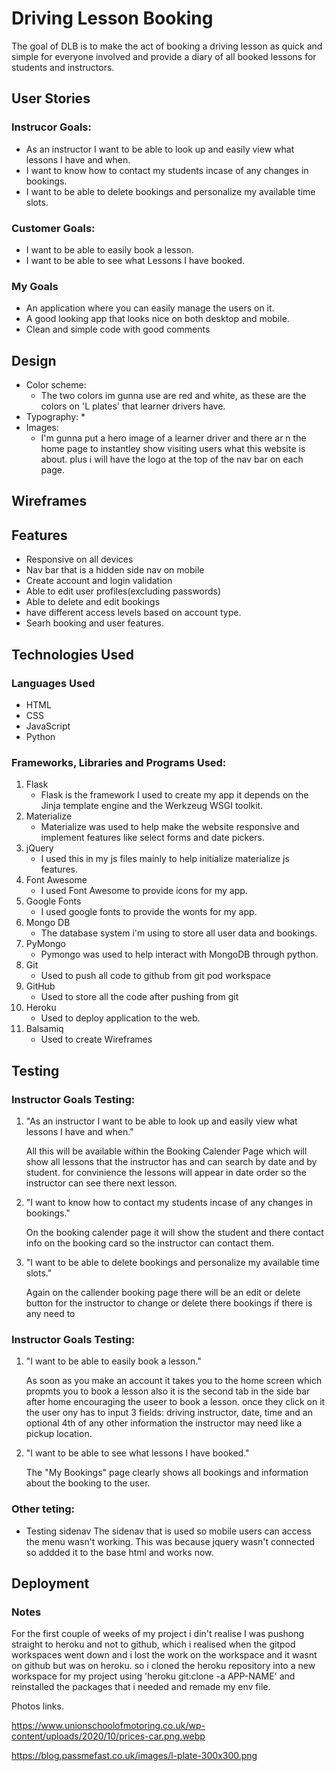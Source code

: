 # Driving Lesson Booking

The goal of DLB is to make the act of booking a driving lesson as quick and simple for everyone involved and provide a diary of all booked lessons for students and instructors.

## User Stories
### Instrucor Goals:
 
* As an instructor I want to be able to look up and easily view what lessons I have and when.
* I want to know how to contact my students incase of any changes in bookings.
* I want to be able to delete bookings and personalize my available time slots.


### Customer Goals:

* I want to be able to easily book a lesson.
* I want to be able to see what Lessons I have booked.


### My Goals

* An application where you can easily manage the users on it.
* A good looking app that looks nice on both desktop and mobile.
* Clean and simple code with good comments


## Design

* Color scheme:
    * The two colors im gunna use are red and white, as these are the colors on 'L plates' that learner drivers have.
* Typography:
    * 
* Images:
    * I'm gunna put a hero image of a learner driver and there ar n the home page to instantley show visiting users what this website is about.
    plus i will have the logo at the top of the nav bar on each page.

## Wireframes


## Features

* Responsive on all devices
* Nav bar that is a hidden side nav on mobile
* Create account and login validation
* Able to edit user profiles(excluding passwords)
* Able to delete and edit bookings
* have different access levels based on account type.
* Searh booking and user features.


## Technologies Used

### Languages Used

* HTML
* CSS
* JavaScript
* Python

### Frameworks, Libraries and Programs Used:

1. Flask
    * Flask is the framework I used to create my app it depends on the Jinja template engine and the Werkzeug WSGI toolkit.
2. Materialize
    * Materialize was used to help make the website responsive and implement features like select forms and date pickers.
3. jQuery
    * I used this in my js files mainly to help initialize materialize js features.
4. Font Awesome
    * I used Font Awesome to provide icons for my app.
5. Google Fonts
    * I used google fonts to provide the wonts for my app.
6. Mongo DB
    * The database system i'm using to store all user data and bookings.
7. PyMongo
    * Pymongo was used to help interact with MongoDB through python.
8. Git
    * Used to push all code to github from git pod workspace
9. GitHub
    * Used to store all the code after pushing from git
10. Heroku
    * Used to deploy application to the web.
11. Balsamiq
    * Used to create Wireframes


## Testing

### Instructor Goals Testing:
1. "As an instructor I want to be able to look up and easily view what lessons I have and when."

    All this will be available within the Booking Calender Page which will show all lessons that the instructor has and can search by date and by student. for convinience the lessons will appear in date order so the instructor can see there next lesson.

2. "I want to know how to contact my students incase of any changes in bookings."

    On the booking calender page it will show the student and there contact info on the booking card so the instructor can contact them.

3. "I want to be able to delete bookings and personalize my available time slots."

    Again on the callender booking page there will be an edit or delete button for the instructor to  change or delete there bookings if there is any need to 


### Instructor Goals Testing:

1. "I want to be able to easily book a lesson."

    As soon as you make an account it takes you to the home screen which propmts you to book a lesson also it is the second tab in the side bar after home encouraging the useer to book a lesson. once they click on it the user ony has to input 3 fields: driving instructor, date, time and an optional 4th of any other information the instructor may need like a pickup location.

2. "I want to be able to see what lessons I have booked."

    The "My Bookings" page clearly shows all bookings and information about the booking to the user.

### Other teting: 
* Testing sidenav
The sidenav that is used so mobile users can access the menu wasn't working. This was because jquery wasn't connected so addded it to the base html and works now.

## Deployment
### Notes 
For the first couple of weeks of my project i din't realise I was pushong straight to heroku and not to github, which i realised when the gitpod workspaces went down and i lost the work on the workspace and it wasnt on github but was on heroku. so i cloned the heroku repository into a new workspace for my project using 'heroku git:clone -a APP-NAME' and reinstalled the packages that i needed and remade my env file.



Photos links.

https://www.unionschoolofmotoring.co.uk/wp-content/uploads/2020/10/prices-car.png.webp

https://blog.passmefast.co.uk/images/l-plate-300x300.png